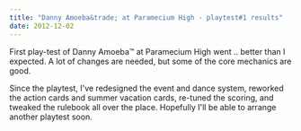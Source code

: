 ```yaml
---
title: "Danny Amoeba&trade; at Paramecium High - playtest#1 results"
date: 2012-12-02
---
```

First play-test of Danny Amoeba&trade; at Paramecium High went .. better than I expected.  A lot of changes are needed, but some of the core mechanics are good.

Since the playtest, I've redesigned the event and dance system, reworked the action cards and summer vacation cards, re-tuned the scoring, and tweaked the rulebook all over the place.  Hopefully I'll be able to arrange another playtest soon.
